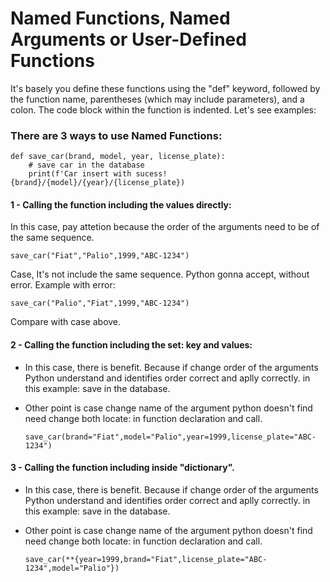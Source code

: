 # Named Functions, Named Arguments or User-Defined Functions

It's basely you define these functions using the "def" keyword, followed by the function name, parentheses (which may include parameters), and a colon. The code block within the function is indented. Let's see examples:

### There are 3 ways to use Named Functions:

```
def save_car(brand, model, year, license_plate):
    # save car in the database
    print(f'Car insert with sucess! {brand}/{model}/{year}/{license_plate})
```
#### 1 - Calling the function including the values ​​directly:

In this case, pay attetion because the order of the arguments need to be of the same sequence.

```
save_car("Fiat","Palio",1999,"ABC-1234")
```

Case, It's not include the same sequence. Python gonna accept, without error. Example with error:

```
save_car("Palio","Fiat",1999,"ABC-1234")
```

Compare with case above.

#### 2 - Calling the function including the set: key and values:

- In this case, there is benefit. Because if change order of the arguments Python understand and identifies order correct and aplly correctly. in this example: save in the database.

- Other point is case change name of the argument python doesn't find need change both locate: in function declaration and call.

    ```
    save_car(brand="Fiat",model="Palio",year=1999,license_plate="ABC-1234")
    ```

#### 3 - Calling the function including inside "dictionary".

- In this case, there is benefit. Because if change order of the arguments Python understand and identifies order correct and aplly correctly. in this example: save in the database.

- Other point is case change name of the argument python doesn't find need change both locate: in function declaration and call.

    ```
    save_car(**{year=1999,brand="Fiat",license_plate="ABC-1234",model="Palio"})
    ```
